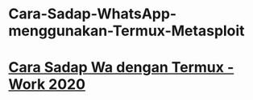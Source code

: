# Cara-Sadap-WhatsApp-menggunakan-Termux-Metasploit
<h1><a href="https://socialdarknet.com/">Cara Sadap Wa dengan Termux - Work 2020</a></h1>

